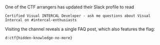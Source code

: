 One of the CTF arrangers has updated their Slack profile to read

`Certified Visual INTERCAL Developer - ask me questions about Visual Intercal on #intercal-enthusiasts`

Visiting the channel reveals a single FAQ post, which also features the flag:

`d:ctf{hidden-knowledge-no-more}`